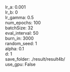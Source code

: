 lr_a: 0.001  
lr_b: 0  
lr_gamma: 0.5  
num_epochs: 100  
batchSize: 32  
eval_interval: 50  
burn_in: 3000  
random_seed: 1  
alpha: 0.1  
d: 1  
save_folder: ./result/result4b/  
use_gpu: False  
